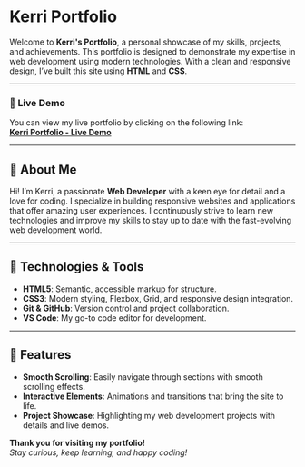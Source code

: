 # Kerri Portfolio

Welcome to **Kerri's Portfolio**, a personal showcase of my skills, projects, and achievements. This portfolio is designed to demonstrate my expertise in web development using modern technologies. With a clean and responsive design, I’ve built this site using **HTML** and **CSS**.

---

### 🚀 Live Demo

You can view my live portfolio by clicking on the following link:  
[**Kerri Portfolio - Live Demo**](YOUR_LIVE_PORTFOLIO_URL)

---

## 💼 About Me

Hi! I’m Kerri, a passionate **Web Developer** with a keen eye for detail and a love for coding. I specialize in building responsive websites and applications that offer amazing user experiences. I continuously strive to learn new technologies and improve my skills to stay up to date with the fast-evolving web development world.

---

## 🔧 Technologies & Tools

- **HTML5**: Semantic, accessible markup for structure.
- **CSS3**: Modern styling, Flexbox, Grid, and responsive design integration.
- **Git & GitHub**: Version control and project collaboration.
- **VS Code**: My go-to code editor for development.

---

## 📌 Features

- **Smooth Scrolling**: Easily navigate through sections with smooth scrolling effects.
- **Interactive Elements**: Animations and transitions that bring the site to life.
- **Project Showcase**: Highlighting my web development projects with details and live demos.

**Thank you for visiting my portfolio!**  
*Stay curious, keep learning, and happy coding!*

